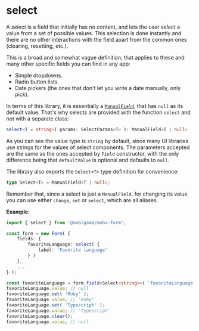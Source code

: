 # select

A *select* is a field that initially has no content, and lets the user *select* a value from a set of possible values. This selection is done instantly and there are no other interactions with the field apart from the common ones (clearing, resetting, etc.).

This is a broad and somewhat vague definition, that applies to these and many other specific fields you can find in any app:
- Simple dropdowns.
- Radio button lists.
- Date pickers (the ones that don't let you write a date manually, only pick).

In terms of this library, it is essentially a [`ManualField`](ManualField.md), that has `null` as its default value. That's why selects are provided with the function `select` and not with a separate class:

```ts
select<T = string>( params: SelectParams<T> ): ManualField<T | null>
```

As you can see the value type is `string` by default, since many UI libraries use strings for the values of select components. The parameters accepted are the same as the ones accepted by `Field` constructor, with the only difference being that `defaultValue` is optional and defaults to `null`.

The library also exports the `Select<T>` type definition for convenience:

```ts
type Select<T> = ManualField<T | null>;
```

Remember that, since a select is just a `ManualField`, for changing its value you can use either `change`, `set` or `select`, which are all aliases.

**Example**:

```ts
import { select } from '@amalgama/mobx-form';

const form = new Form( {
	fields: {
		favoriteLanguage: select( {
			label: 'Favorite language'
		} )
	},
	...
} );

const favoriteLanguage = form.field<Select<string>>( 'favoriteLanguage' );
favoriteLanguage.value; // null
favoriteLanguage.set( 'Ruby' );
favoriteLanguage.value; // 'Ruby'
favoriteLanguage.set( 'Typescript' );
favoriteLanguage.value; // 'Typescript'
favoriteLanguage.clear();
favoriteLanguage.value; // null
```
